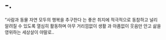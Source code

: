 # -.
“사람과 동물 자연 모두의 행복을 추구한다 는 좋은 취지에 적극적으로 동참하고 널리 알려질 수 있도록 열심히 활동하며 아무 거리낌없이 생활 과 아픔없이 웃음만 안고 삶을 영위하는 세상살이 야말로..
